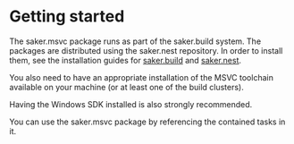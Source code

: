 # Getting started

The saker.msvc package runs as part of the saker.build system. The packages are distributed using the saker.nest repository. In order to install them, see the installation guides for [saker.build](root:/saker.build/doc/installation.html) and [saker.nest](root:/saker.nest/doc/installation.html).

You also need to have an appropriate installation of the MSVC toolchain available on your machine (or at least one of the build clusters).

Having the Windows SDK installed is also strongly recommended.

You can use the saker.msvc package by referencing the contained tasks in it.
